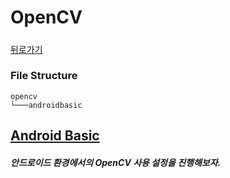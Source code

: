 # OpenCV

##### 

[뒤로가기](/README.md)

### File Structure

```
opencv
└───androidbasic
```

## [Android Basic](/opencv/androidbasic/README.md)
  
##### 안드로이드 환경에서의 OpenCV 사용 설정을 진행해보자.  

